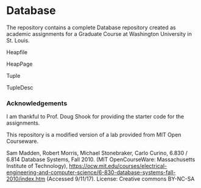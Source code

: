 # Database


The repository contains a complete Database repository created as academic assignments for a Graduate Course at Washington University in St. Louis.


Heapfile

HeapPage

Tuple

TupleDesc


### Acknowledgements

I am thankful to Prof. Doug Shook for providing the starter code for the assignments.

This repository is a modified version of a lab provided from MIT Open Courseware.

Sam Madden, Robert Morris, Michael Stonebraker, Carlo Curino, 6.830 / 6.814 Database Systems, Fall 2010. (MIT OpenCourseWare: Massachusetts Institute of Technology), https://ocw.mit.edu/courses/electrical-engineering-and-computer-science/6-830-database-systems-fall-2010/index.htm (Accessed 9/11/17). License: Creative commons BY-NC-SA
